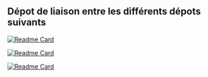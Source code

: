 ## Dépot de liaison entre les différents dépots suivants

[![Readme Card](https://github-readme-stats.vercel.app/api/pin/?username=KVNS7&repo=CAT-Code-Editor&border_color=7F3FBF&bg_color=0D1117&title_color=C9D1D9&text_color=8B949E&icon_color=7F3FBF)](https://github.com/KVNS7/CAT-Code-Editor)

[![Readme Card](https://github-readme-stats.vercel.app/api/pin/?username=PiravineJEYAMOHAN&repo=composant-terminal-cat&border_color=7F3FBF&bg_color=0D1117&title_color=C9D1D9&text_color=8B949E&icon_color=7F3FBF)](https://github.com/PiravineJEYAMOHAN/composant-terminal-cat)

[![Readme Card](https://github-readme-stats.vercel.app/api/pin/?username=PiravineJEYAMOHAN&repo=serveur-flask-cat&border_color=7F3FBF&bg_color=0D1117&title_color=C9D1D9&text_color=8B949E&icon_color=7F3FBF)](https://github.com/PiravineJEYAMOHAN/serveur-flask-cat)
